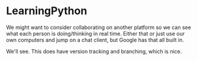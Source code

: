 # LearningPython

We might want to consider collaborating on another platform so we can see what each person is doing/thinking in real time. Either that or just use our own computers and jump on a chat client, but Google has that all built in.

We'll see. This does have version tracking and branching, which is nice.
